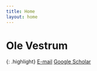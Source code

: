 ```yaml
---
title: Home
layout: home
---
```

<h1> Ole Vestrum </h1>

{: .highlight}
[E-mail]
[Google Scholar]

[Google Scholar]: https://scholar.google.no/citations?user=6VJbdkoAAAAJ&hl=no
[E-mail]: {mailto:ovestrum@protonmail.com}
